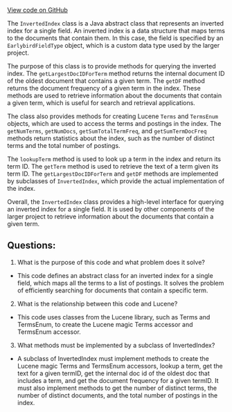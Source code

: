 [View code on GitHub](https://github.com/misbahsy/the-algorithm/src/java/com/twitter/search/core/earlybird/index/inverted/InvertedIndex.java)

The `InvertedIndex` class is a Java abstract class that represents an inverted index for a single field. An inverted index is a data structure that maps terms to the documents that contain them. In this case, the field is specified by an `EarlybirdFieldType` object, which is a custom data type used by the larger project.

The purpose of this class is to provide methods for querying the inverted index. The `getLargestDocIDForTerm` method returns the internal document ID of the oldest document that contains a given term. The `getDF` method returns the document frequency of a given term in the index. These methods are used to retrieve information about the documents that contain a given term, which is useful for search and retrieval applications.

The class also provides methods for creating Lucene `Terms` and `TermsEnum` objects, which are used to access the terms and postings in the index. The `getNumTerms`, `getNumDocs`, `getSumTotalTermFreq`, and `getSumTermDocFreq` methods return statistics about the index, such as the number of distinct terms and the total number of postings.

The `lookupTerm` method is used to look up a term in the index and return its term ID. The `getTerm` method is used to retrieve the text of a term given its term ID. The `getLargestDocIDForTerm` and `getDF` methods are implemented by subclasses of `InvertedIndex`, which provide the actual implementation of the index.

Overall, the `InvertedIndex` class provides a high-level interface for querying an inverted index for a single field. It is used by other components of the larger project to retrieve information about the documents that contain a given term.
## Questions: 
 1. What is the purpose of this code and what problem does it solve?
- This code defines an abstract class for an inverted index for a single field, which maps all the terms to a list of postings. It solves the problem of efficiently searching for documents that contain a specific term.

2. What is the relationship between this code and Lucene?
- This code uses classes from the Lucene library, such as Terms and TermsEnum, to create the Lucene magic Terms accessor and TermsEnum accessor.

3. What methods must be implemented by a subclass of InvertedIndex?
- A subclass of InvertedIndex must implement methods to create the Lucene magic Terms and TermsEnum accessors, lookup a term, get the text for a given termID, get the internal doc id of the oldest doc that includes a term, and get the document frequency for a given termID. It must also implement methods to get the number of distinct terms, the number of distinct documents, and the total number of postings in the index.